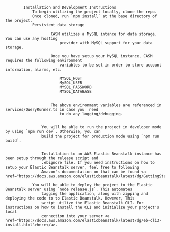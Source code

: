             Installation and Development Instructions
                To begin utilizing the project locally, clone the repo.
                Once cloned, run `npm install` at the base directory of the project.
                Persistent data storage
                    
                        CASM utilizes a MySQL intance for data storage. You can use any hosting
                            provider with MySQL support for your data storage.
                        
                        Once you have setup your MySQL instance, CASM requires the following environment
                            variables to be set in order to store account information, alarms, etc.
                        
                            MYSQL_HOST
                            MySQL_USER
                            MYSQL_PASSWORD
                            MYSQL_DATABASE
                        
                        
                        The above environment variables are referenced in services/QueryRunner.ts in case you  need
                            to do any logging/debugging.
                        
                
                    You will be able to run the project in developer mode by using `npm run dev`. Otherwise, you can
                    build the project for production mode using `npm run build`.
                
                
                    Installation to an AWS Elastic Beanstalk instance has been setup through the release script and
                    .ebignore file. If you need instructions on how to setup your Elastic Beanstalk server, feel free to following
                    Amazon's documentation on that can be found <a href="https://docs.aws.amazon.com/elasticbeanstalk/latest/dg/GettingStarted.html">here</a>
                
                You will be able to deploy the project to the Elastic Beanstalk server using `node release.js`. This automates
                    tagging the application, along with zipping and deploying the code to to Elastic Beanstalk. However, This
                    script utilize the Elastic Beanstalk CLI. For instructions on how to install the CLI and initialize your project's local
                    connection into your server <a href="https://docs.aws.amazon.com/elasticbeanstalk/latest/dg/eb-cli3-install.html">here</a>.
